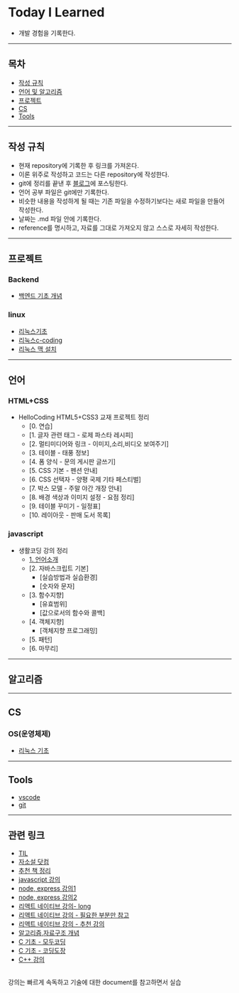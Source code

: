 # Today I Learned
* 개발 경험을 기록한다.

---

## 목차

* [작성 규칙](#작성-규칙)
* [언어 및 알고리즘](#언어-및-알고리즘)
* [프로젝트](#프로젝트)
* [CS](#CS)
* [Tools](#Tools)

---

## 작성 규칙

* 현재 repository에 기록한 후 링크를 가져온다.
* 이론 위주로 작성하고 코드는 다른 repository에 작성한다.
* git에 정리를 끝낸 후 [블로그](https://nali.tistory.com/)에 포스팅한다.
* 언어 공부 파일은 git에만 기록한다.
* 비슷한 내용을 작성하게 될 때는 기존 파일을 수정하기보다는 새로 파일을 만들어 작성한다.
* 날짜는 .md 파일 안에 기록한다.
* reference를 명시하고, 자료를 그대로 가져오지 않고 스스로 자세히 작성한다.

---
## 프로젝트
### Backend
* [백엔드 기초 개념](https://github.com/defwdahyun0/TIL/blob/main/Project/Backend%20/backend_base.md)
### linux
* [리눅스기초](https://github.com/defwdahyun0/TIL/blob/main/Project/linux/linux_base.md)
* [리눅스c-coding](https://github.com/defwdahyun0/TIL/blob/main/Project/linux/linux_c_coding.md)
* [리눅스 맥 설치](https://github.com/defwdahyun0/TIL/blob/main/Project/linux/linux_mac_install.md)

---
## 언어

### HTML+CSS
* HelloCoding HTML5+CSS3 교재 프로젝트 정리
    * [0. 연습]
    * [1. 글자 관련 태그 - 로제 파스타 레시피]
    * [2. 멀티미디어와 링크 - 이미지,소리,비디오 보여주기]
    * [3. 테이블 - 태풍 정보]
    * [4. 폼 양식 - 문의 게시판 글쓰기]
    * [5. CSS 기본 - 펜션 안내]
    * [6. CSS 선택자 - 양평 국제 기타 페스티벌]
    * [7. 박스 모델 - 주말 야간 개장 안내]
    * [8. 배경 색상과 이미지 설정 - 요점 정리]
    * [9. 테이블 꾸미기 - 일정표]
    * [10. 레이아웃 - 판매 도서 목록]

### javascript

* 생활코딩 강의 정리
    * [1. 언어소개](https://github.com/defwdahyun0/TIL/blob/main/language/javascript/js_opentutorials_intro.md)
    * [2. 자바스크립트 기본]
        * [실습방법과 실습환경]
        * [숫자와 문자]
    * [3. 함수지향]
        * [유효범위]
        * [값으로서의 함수와 콜백]
    * [4. 객체지향]
        * [객체지향 프로그래밍]
    * [5. 패턴]
    * [6. 마무리]



---
## 알고리즘

---
## CS
### OS(운영체제)
* [리눅스 기초](https://github.com/defwdahyun0/TIL/blob/main/CS/OS/linux.md)

---
## Tools
* [vscode](https://github.com/defwdahyun0/TIL/blob/main/Tools/vscode.md)
* [git](https://github.com/defwdahyun0/TIL/blob/main/Tools/git.md)  

---
## 관련 링크
* [TIL](https://github.com/namjunemy/TIL)
* [자소설 닷컴](https://jasoseol.com/)
* [추천 책 정리](https://github.com/peterhyun1234/2021_winter_DJC/blob/main/week_1/files/recommended_books.md)
* [javascript 강의](https://opentutorials.org/course/743)
* [node, express 강의1](https://opentutorials.org/course/3332)
* [node, express 강의2](https://opentutorials.org/course/3370)
* [리액트 네이티브 강의- long](https://www.youtube.com/watch?v=9xzmAXbesaY)
* [리액트 네이티브 강의 - 필요한 부분만 참고](https://nomadcoders.co/react-native-for-beginners#start)
* [리액트 네이티브 강의 - 추천 강의](https://reactnative.dev/docs/components-and-apis)
* [알고리즘,자료구조 개념](https://ldgeao99.tistory.com/244)
* [C 기초 - 모두코딩](https://modoocode.com/231)
* [C 기초 - 코딩도장](https://dojang.io/course/view.php?id=2)
* [C++ 강의](https://www.youtube.com/playlist?list=PL4SIC1d_ab-b4zy_3FDRIiohszShOZ0PK)
<br>
강의는 빠르게 속독하고 기술에 대한 document를 참고하면서 실습
